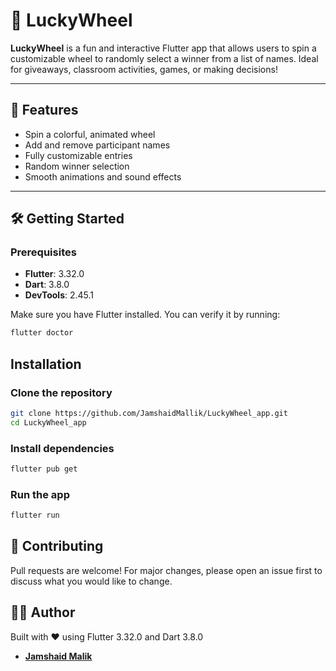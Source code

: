# 🎯 LuckyWheel

**LuckyWheel** is a fun and interactive Flutter app that allows users to spin a customizable wheel to randomly select a winner from a list of names. Ideal for giveaways, classroom activities, games, or making decisions!

---

## 🚀 Features

- Spin a colorful, animated wheel
- Add and remove participant names
- Fully customizable entries
- Random winner selection
- Smooth animations and sound effects

---

## 🛠️ Getting Started

### Prerequisites

- **Flutter**: 3.32.0
- **Dart**: 3.8.0
- **DevTools**: 2.45.1

Make sure you have Flutter installed. You can verify it by running:

```bash
flutter doctor
```

## Installation

### Clone the repository

```bash
git clone https://github.com/JamshaidMallik/LuckyWheel_app.git
cd LuckyWheel_app
```

### Install dependencies

```bash
flutter pub get
```
### Run the app
```bash
flutter run
```


## 🤝 Contributing
Pull requests are welcome! For major changes, please open an issue first to discuss what you would like to change.

## 👨‍💻 Author
Built with ❤️ using Flutter 3.32.0 and Dart 3.8.0
- [**Jamshaid Malik**](https://github.com/JamshaidMallik)
